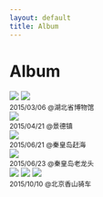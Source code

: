 ```yaml
---
layout: default
title: Album
---
```


# Album

<div class="figure">
  <img src="{{ site.baseurl }}/img/album/hubeibowuguan-1.jpg">
  <img src="{{ site.baseurl }}/img/album/hubeibowuguan-2.jpg">  
</div>
<small>2015/03/06 @湖北省博物馆</small>

<div class="figure">
  <img src="{{ site.baseurl }}/img/album/jingdezhen-1.jpg">  
</div>
<small>2015/04/21 @景德镇</small>

<div class="figure">
  <img src="{{ site.baseurl }}/img/album/qinhuangdao-1.jpg">  
</div>
<small>2015/06/21 @秦皇岛赶海</small>

<div class="figure">
  <img src="{{ site.baseurl }}/img/album/qinhuangdao-2.jpg">  
</div>
<small>2015/06/23 @秦皇岛老龙头</small>

<div class="figure">
  <img src="{{ site.baseurl }}/img/album/xiangshan-1.jpg">
  
  <img src="{{ site.baseurl }}/img/album/xiangshan-2.jpg">
  <img src="{{ site.baseurl }}/img/album/xiangshan-3.jpg">  
</div>
<small>2015/10/10 @北京香山骑车</small>
